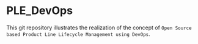 # PLE_DevOps
This git repository illustrates the realization of the concept of `Open Source based Product Line Lifecycle Management using DevOps`.
